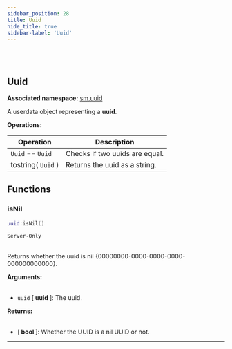 ```yaml
---
sidebar_position: 28
title: Uuid
hide_title: true
sidebar-label: 'Uuid'
---
```


<br></br>

## Uuid

**Associated namespace:** [sm.uuid](/docs/Game-Script-Environment/Static-Functions/sm.uuid)

A userdata object representing a <strong>uuid</strong>.

<strong>Operations:</strong>

| Operation   | Description |
| ----------- | ----------- |
| <code>Uuid</code> == <code>Uuid</code> | Checks if two uuids are equal. |
| tostring( <code>Uuid</code> ) | Returns the uuid as a string. |

## Functions

### isNil

```lua
uuid:isNil()
```
<code>Server-Only</code> <br></br>

Returns whether the uuid is nil {00000000-0000-0000-0000-000000000000}.

<strong>Arguments:</strong> <br></br>

- <code>uuid</code> [<strong> uuid </strong>]: The uuid.

<strong>Returns:</strong> <br></br>

- [<strong> bool </strong>]: Whether the UUID is a nil UUID or not.

---


























